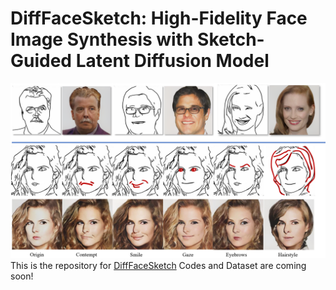 # DiffFaceSketch: High-Fidelity Face Image Synthesis with Sketch-Guided Latent Diffusion Model
![image](./static/images/teaser_vf.png)
This is the repository for [DiffFaceSketch](https://arxiv.org/abs/2302.06908)
Codes and Dataset are coming soon!